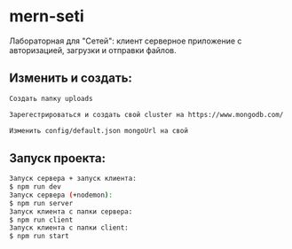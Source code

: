# mern-seti
Лабораторная для "Сетей": клиент серверное приложение с авторизацией, загрузки и отправки файлов.

## Изменить и создать:
```sh
Создать папку uploads 

Зарегестрироваться и создать свой cluster на https://www.mongodb.com/

Изменить config/default.json mongoUrl на свой
```
## Запуск проекта:
```sh
Запуск сервера + запуск клиента:
$ npm run dev 
Запуск сервера (+nodemon):
$ npm run server
Запуск клиента с папки сервера:
$ npm run client
Запуск клиента с папки client:
$ npm run start
```
